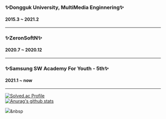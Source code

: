 <!--### Hi there 👋-->

<!--
**KingBlackCow/KingBlackCow** is a ✨ _special_ ✨ repository because its `README.md` (this file) appears on your GitHub profile.

Here are some ideas to get you started:

- 🔭 I’m currently working on ...
- 🌱 I’m currently learning ...
- 👯 I’m looking to collaborate on ...
- 🤔 I’m looking for help with ...
- 💬 Ask me about ...
- 📫 How to reach me: ...
- 😄 Pronouns: ...
- ⚡ Fun fact: ...
-->

### ✨Dongguk University, MultiMedia Enginnering✨
  ####  2015.3 ~ 2021.2 
  ------------
###  ✨ZeronSoftN✨
  ####  2020.7 ~ 2020.12 
  ------------
###  ✨Samsung SW Academy For Youth - 5th✨
  ####  2021.1 ~ now 

------------

[![Solved.ac Profile](http://mazassumnida.wtf/api/v2/generate_badge?boj=sgs1159)](https://solved.ac/sgs1159/)<br>
[![Anurag's github stats](https://github-readme-stats.vercel.app/api?username=KingBlackCow)](https://github.com/anuraghazra/github-readme-stats)

<img src="https://img.shields.io/badge/Java-3766AB?style=flat-square&logo=Java&logoColor=white"/></a>&nbsp 

  
